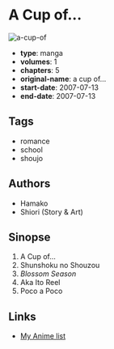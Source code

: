 # A Cup of...

![a-cup-of](https://cdn.myanimelist.net/images/manga/1/100619.jpg)

-   **type**: manga
-   **volumes**: 1
-   **chapters**: 5
-   **original-name**: a cup of…
-   **start-date**: 2007-07-13
-   **end-date**: 2007-07-13

## Tags

-   romance
-   school
-   shoujo

## Authors

-   Hamako
-   Shiori (Story & Art)

## Sinopse

1. A Cup of...
2. Shunshoku no Shouzou
3. _Blossom Season_
4. Aka Ito Reel
5. Poco a Poco

## Links

-   [My Anime list](https://myanimelist.net/manga/57993/A_Cup_of)
